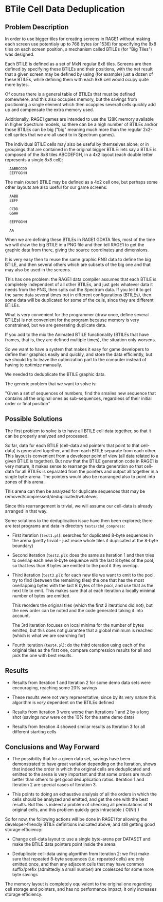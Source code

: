# BTile Cell Data Deduplication

## Problem Description

In order to use bigger tiles for creating screens in RAGE1 without making
each screen use potentialy up to 768 bytes (or 1536) for specifying the 8x8
tiles on each screen position, a mechanism called BTILEs (for "Big Tiles")
was designed.

Each BTILE is defined as a set of MxN regular 8x8 tiles.  Screens are then
defined by specifying these BTILEs and their positions, with the net result
that a given screen may be defined by using (for example) just a dozen of
these BTILEs, while defining them with each 8x8 cell would ocupy quite more
bytes.

Of course there is a general table of BTILEs that must be defined somewhere,
and this also occupies memory, but the savings from positioning a single
element which then ocuppies severall cells quickly add up and compensate the
extra memory used.

Additionally, RAGE1 games are intended to use the 128K memory available in
higher Spectrum models, so there can be a high number of BTILEs and/or those
BTILEs can be big ("big" meaning much more than the regular 2x2-cell sprites
that we are all used to in Spectrum games).

The individual BTILE cells may also be useful by themselves alone, or in
groupings that are contained in the original bigger BTILE: lets say a BTILE
is composed of the 8x8 tiles ABCDEFGH, in a 4x2 layout (each double letter
represents a single 8x8 cell):

```
  AABBCCDD
  EEFFGGHH
```

The main (outer) BTILE may be defined as a 4x2 cell one, but perhaps some other
layouts are also useful for our game screens:

```
  AABB
  EEFF

  CCDD
  GGHH

  EEFFGGHH

  AA
```

When we are defining these BTILEs in RAGE1 GDATA files, most of the time we
will draw the big BTILE in a PNG file and then tell RAGE1 to get the graphic
data from there, giving the source coordinates and dimensions.

It is very easy then to reuse the same graphic PNG data to define the big
BTILE, and then several others which are subsets of the big one and that may
also be used in the screens.

This has one problem: the RAGE1 data compiler assumes that each BTILE is
completely independent of all other BTILEs, and just gets whatever data it
needs from the PNG, then spits out the Spectrum data.  If you tell it to get
the same data several times but in different configurations (BTILEs), then
some data will be duplicated for some of the cells, since they are different
BTILEs.

What is very convenient for the programmer (draw once, define several
BTILEs) is not convenient for the program because memory is very
constrained, but we are generating duplicate data.

If you add to the mix the Animated BTILE functionality (BTILEs that have
frames, that is, they are defined multiple times), the situation only
worsens.

So we want to have a system that makes it easy for game developers to define
their graphics easily and quickly, and store the data efficiently, but we
should try to leave the optimization part to the computer instead of having
to optimize manually.

We needed to deduplicate the BTILE graphic data.

The generic problem that we want to solve is:

"Given a set of sequences of numbers, find the smalles new sequence that
contains all the original ones as sub-sequences, regardless of their initial
order or final position"

## Possible Solutions

The first problem to solve is to have all BTILE cell data together, so that
it can be properly analyzed and processed.

So far, data for each BTILE (cell-data and pointers that point to that
cell-data) is generated together, and then each BTILE separate from each
other.  This layout is convenient from a developer point of view (all data
related to a given BTILE is together).  But now that the BTILE generation
code in RAGE1 is very mature, it makes sense to rearrange the data
generation so that cell-data for all BTILEs is separated from the pointers
and output all together in a single byte-arena.  The pointers would also be
rearranged also to point into zones of this arena.

This arena can then be analyzed for duplicate sequences that may be
removed/compressed/deduplicated/whatever.

Since this rearrangement is trivial, we will assume our cell-data is already
arranged in that way.

Some solutions to the deduplication issue have then been explored; there are
test programs and data in directory `tests/cbd_compress`:

- First iteration (`test1.pl`): searches for duplicated 8-byte sequences in
  the arena (pretty trivial - just reuse whole tiles if duplicated at the
  8-byte boundary)

- Second iteration (`test2.pl`): does the same as Iteration 1 and then tries
  to overlap each new 8-byte sequence with the last 8 bytes of the pool, so
  that less than 8 bytes are emitted to the pool it they overlap.

- Third iteration (`test3.pl`): for each new tile we want to emit to the
  pool, try to find (between the remaining tiles) the one that has the most
  overlapping bytes with the last 8 bytes of the pool, and use that as the
  next tile to emit.  This makes sure that at each iteration a locally
  minimal number of bytes are emitted.

  This reorders the original tiles (which the first 2 iterations did not),
  but the new order can be noted and the code generated taking it into
  account.

  The 3rd iteration focuses on local minima for the number of bytes emitted,
  but this does not guarantee that a global minimum is reached (which is
  what we are searching for)

- Fourth iteration (`test4.pl`): do the third oteration using each of the
  original tiles as the first one, compare compression results for all and
  pick the one with best results.

## Results

- Results from Iteration 1 and Iteration 2 for some demo data sets were
  encouraging, reaching some 20% savings

- These results were not very representative, since by its very nature this
  algorithm is _very_ dependent on the BTILEs defined

- Results from Iteration 3 were worse than Iterations 1 and 2 by a long shot
  (savings now were on the 10% for the same demo data)

- Results from Iteration 4 showed similar results as Iteration 3 for all
  different starting cells

## Conclusions and Way Forward

- The possibility that for a given data set, savings have been demonstrated
  to have great variation depending on the Iteration, shows that indeed the
  order in which the original cells are deduplicated and emitted to the
  arena is very important and that some orders are much better than others
  to get good deduplication ratios. Iteration 1 and Iteration 2 are special
  cases of Iteration 3.

- This points to doing an exhaustive analysis of all the orders in which the
  cells should be analyzed and emitted, and get the one with the best
  results. But this is indeed a problem of checking all permutations of N
  original cells, and this problem quickly gets intractable ( O(N!) )

So for now, the following actions will be done in RAGE1 for allowing the
developer-friendly BTILE definitions indicated above, and still getting good
storage efficiency:

- Change cell-data layout to use a single byte-arena per DATASET and make
  the BTILE data pointers point inside the arena

- Deduplicate cell-data using algorithm from Iteration 2: we first make sure
  that repeated 8-byte sequences (i.e.  repeated cells) are only emitted
  once, and then any adjacent cells that may have common suffix/prefix
  (admittedly a small number) are coalesced for some more byte savings

The memory layout is completely equivalent to the original one regarding
cell storage and pointers, and has no performance impact, it only increases
storage efficiency.

